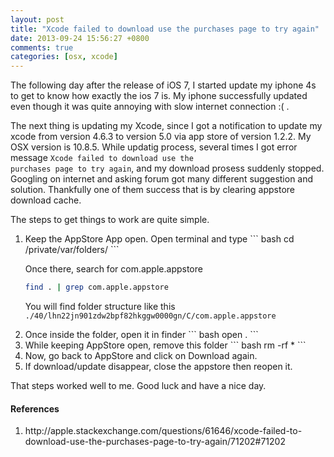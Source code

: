```yaml
---
layout: post
title: "Xcode failed to download use the purchases page to try again"
date: 2013-09-24 15:56:27 +0800
comments: true
categories: [osx, xcode]
---
```

The following day after the release of iOS 7, I started update my iphone 4s to get to know how exactly the ios 7 is. My iphone successfully updated even though it was quite annoying with slow internet connection :( .

The next thing is updating my Xcode, since I got a notification to update my xcode from version 4.6.3 to version 5.0 via app store of version 1.2.2. My OSX version is 10.8.5.
While updatig process, several times I got error message <code>Xcode failed to download use the purchases page to try again</code>, and my download prosess suddenly stopped. Googling on internet and asking forum got many different suggestion and solution. Thankfully one of them success that is by clearing appstore download cache.

The steps to get things to work are quite simple.

<ol>
<li>
Keep the AppStore App open. Open terminal and type
``` bash
cd /private/var/folders/
```

Once there, search for com.apple.appstore
``` bash
find . | grep com.apple.appstore
```
You will find folder structure like this <code>./40/lhn22jn901zdw2bpf82hkggw0000gn/C/com.apple.appstore</code>

</li>

<li>
Once inside the folder, open it in finder
``` bash
open .
```
</li>
<li>
While keeping AppStore open, remove this folder
``` bash
rm -rf *
```
</li>
<li>
Now, go back to AppStore and click on Download again.
</li>
<li>
If download/update disappear, close the appstore then reopen it.
 </li>
</ol>

That steps worked well to me. Good luck and have a nice day.

<h4>References</h4>
<ol type="1">
  <li>http://apple.stackexchange.com/questions/61646/xcode-failed-to-download-use-the-purchases-page-to-try-again/71202#71202</li>
</ol>
